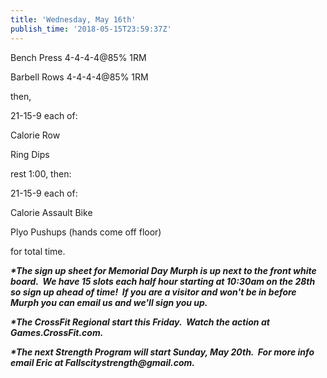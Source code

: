 ```yaml
---
title: 'Wednesday, May 16th'
publish_time: '2018-05-15T23:59:37Z'
---
```


Bench Press 4-4-4-4\@85% 1RM

Barbell Rows 4-4-4-4\@85% 1RM

then,

21-15-9 each of:

Calorie Row

Ring Dips

rest 1:00, then:

21-15-9 each of:

Calorie Assault Bike

Plyo Pushups (hands come off floor)

for total time.

***\*The sign up sheet for Memorial Day Murph is up next to the front
white board.  We have 15 slots each half hour starting at 10:30am on the
28th so sign up ahead of time!  If you are a visitor and won't be in
before Murph you can email us and we'll sign you up.***

***\*The CrossFit Regional start this Friday.  Watch the action at
Games.CrossFit.com.***

***\*The next Strength Program will start Sunday, May 20th.  For more
info email Eric at Fallscitystrength\@gmail.com.***
